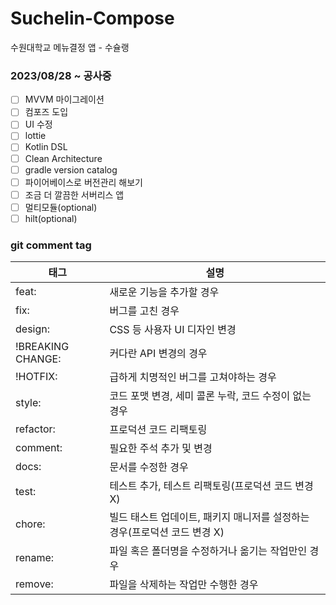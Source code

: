 # Suchelin-Compose
수원대학교 메뉴결정 앱 - 수슐랭 

### 2023/08/28 ~ 공사중

* [ ] MVVM 마이그레이션
* [ ] 컴포즈 도입
* [ ] UI 수정
* [ ] lottie
* [ ] Kotlin DSL
* [ ] Clean Architecture
* [ ] gradle version catalog
* [ ] 파이어베이스로 버전관리 해보기
* [ ] 조금 더 깔끔한 서버리스 앱
* [ ] 멀티모듈(optional)
* [ ] hilt(optional)

### git comment tag

|태그|설명|
|--|--|
|feat:|	새로운 기능을 추가할 경우   |
|fix:	|버그를 고친 경우  |
|design:	|CSS 등 사용자 UI 디자인 변경   |
|!BREAKING CHANGE:	|커다란 API 변경의 경우   |
|!HOTFIX:	|급하게 치명적인 버그를 고쳐야하는 경우   |
|style:	|코드 포맷 변경, 세미 콜론 누락, 코드 수정이 없는 경우   |
|refactor:	|프로덕션 코드 리팩토링   |
|comment:	|필요한 주석 추가 및 변경   |
|docs:	|문서를 수정한 경우   |
|test:	|테스트 추가, 테스트 리팩토링(프로덕션 코드 변경 X) |  
|chore:|빌드 태스트 업데이트, 패키지 매니저를 설정하는 경우(프로덕션 코드 변경 X)   |
|rename:	|파일 혹은 폴더명을 수정하거나 옮기는 작업만인 경우   |
|remove:	|파일을 삭제하는 작업만 수행한 경우   |
